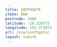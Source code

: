 ```yaml
---
title: SOUTHGATE
state: NSW
postcode: 2460
latitude: -29.320772
longitude: 153.271074
url: /nsw/southgate/
layout: suburb
---
```

